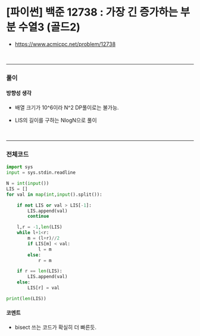 # **\[파이썬\] 백준 12738 : 가장 긴 증가하는 부분 수열3 (골드2)**
* https://www.acmicpc.net/problem/12738
<br>


---

### **풀이**

#### **방향성 생각**

* 배열 크기가 10^6이라 N^2 DP풀이로는 불가능.

* LIS의 길이를 구하는 NlogN으로 풀이

<br>

---

### **전체코드**
```python
import sys
input = sys.stdin.readline

N = int(input())
LIS = []
for val in map(int,input().split()):

    if not LIS or val > LIS[-1]:
        LIS.append(val)
        continue

    l,r = -1,len(LIS)
    while l+1<r:
        m = (l+r)//2
        if LIS[m] < val:
            l = m
        else:
            r = m

    if r == len(LIS):
        LIS.append(val)
    else:
        LIS[r] = val

print(len(LIS))
```

#### **코멘트**

* bisect 쓰는 코드가 확실히 더 빠른듯.